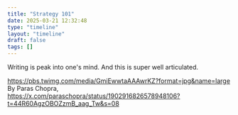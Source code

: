 ```yaml
---
title: "Strategy 101"
date: 2025-03-21 12:32:48
type: "timeline"
layout: "timeline"
draft: false
tags: []
---
```


Writing is peak into one's mind. And this is super well articulated.

https://pbs.twimg.com/media/GmiEwwtaAAAwrKZ?format=jpg&name=large
By Paras Chopra, https://x.com/paraschopra/status/1902916826578948106?t=44R60AgzOBOZzmB_aag_Tw&s=08